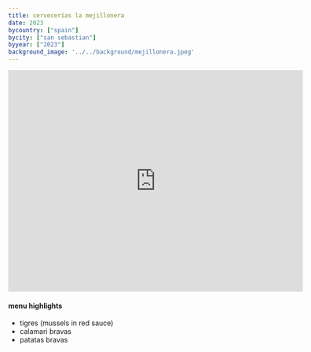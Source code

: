 ```yaml
---
title: cervecerías la mejillonera
date: 2023
bycountry: ["spain"]
bycity: ["san sebastian"]
byyear: ["2023"]
background_image: '../../background/mejillonera.jpeg'
---
```


<iframe src="https://www.google.com/maps/embed?pb=!1m18!1m12!1m3!1d2902.5699566552016!2d-1.9890848233382008!3d43.323261073707165!2m3!1f0!2f0!3f0!3m2!1i1024!2i768!4f13.1!3m3!1m2!1s0xd51a54d1307dd21%3A0xe6c4a4f6ce1096ca!2sCervecer%C3%ADas%20La%20Mejillonera!5e0!3m2!1sen!2sus!4v1702332726640!5m2!1sen!2sus" width="600" height="450" style="border:0;" allowfullscreen="" loading="lazy" referrerpolicy="no-referrer-when-downgrade"></iframe>

#### menu highlights
* tigres (mussels in red sauce)
* calamari bravas
* patatas bravas